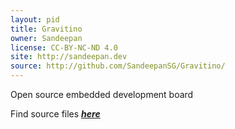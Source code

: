 ```yaml
---
layout: pid
title: Gravitino
owner: Sandeepan
license: CC-BY-NC-ND 4.0
site: http://sandeepan.dev
source: http://github.com/SandeepanSG/Gravitino/
---
```

Open source embedded development board

Find source files **_[here](http://github.com/SandeepanSG/Gravitino/tree/master/Sources/)_**
